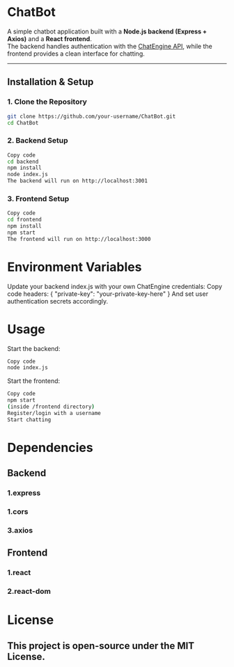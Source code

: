 # ChatBot

A simple chatbot application built with a **Node.js backend (Express + Axios)** and a **React frontend**.  
The backend handles authentication with the [ChatEngine API](https://github.com/chatengine-io/react-chat-engine), while the frontend provides a clean interface for chatting.

---

## Installation & Setup

### 1. Clone the Repository
```bash
git clone https://github.com/your-username/ChatBot.git
cd ChatBot
```
### 2. Backend Setup
```bash
Copy code
cd backend
npm install
node index.js
The backend will run on http://localhost:3001

```


### 3. Frontend Setup
```bash
Copy code
cd frontend
npm install
npm start
The frontend will run on http://localhost:3000
```

# Environment Variables
Update your backend index.js with your own ChatEngine credentials:
Copy code
headers: { "private-key": "your-private-key-here" }
And set user authentication secrets accordingly.

# Usage
Start the backend:

```bash
Copy code
node index.js

```
Start the frontend:
```bash
Copy code
npm start
(inside /frontend directory)
Register/login with a username
Start chatting
```
# Dependencies

## Backend
### 1.express
### 1.cors
### 3.axios

## Frontend
### 1.react
### 2.react-dom

# License
## This project is open-source under the MIT License.
